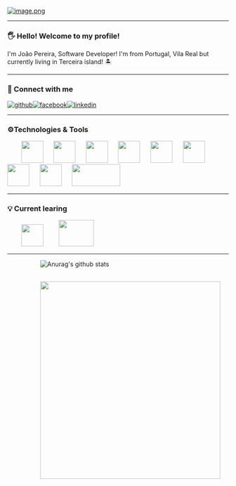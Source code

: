 

[![image.png](https://i.postimg.cc/8chhzXW9/image.png)](https://postimg.cc/64p7H0Mf)

---

### :raised_hand_with_fingers_splayed: Hello! Welcome to my profile!  
I'm João Pereira, Software Developer! I'm from Portugal, Vila Real but currently living in Terceira island! 	:desert_island:



---

### :electric_plug: Connect with me   

[![github](https://cloud.githubusercontent.com/assets/17016297/18839843/0e06a67a-83d2-11e6-993a-b35a182500e0.png)][1][![facebook](https://cloud.githubusercontent.com/assets/17016297/18839836/0a06deb4-83d2-11e6-8078-1d0974af0f63.png)][2][![linkedin](https://cloud.githubusercontent.com/assets/17016297/18839848/0fc7e74e-83d2-11e6-8c6a-277fc9d6e067.png)][3]

[1]: http://www.github.com/ratzPereira
[3]: https://www.linkedin.com/in/joaoclpereira
[2]: https://www.facebook.com/profile.php?id=100000640501407


---


### :gear:Technologies & Tools


&nbsp; &nbsp; &nbsp; &nbsp; <img src="https://i.postimg.cc/t4VVqMj5/image.png" alt="" width="50" height="50">&nbsp; &nbsp; &nbsp; <img src="https://i.postimg.cc/5Nmfw5mV/image.png" alt="" width="50" height="50">&nbsp; &nbsp; &nbsp; <img src="https://i.postimg.cc/RZFxKkF7/image.png" alt="" width="50" height="50">&nbsp; &nbsp; &nbsp; <img src="https://i.postimg.cc/fLYGMZ2N/image.png" alt="" width="50" height="50">&nbsp; &nbsp; &nbsp; <img src="https://i.postimg.cc/x8RBb5Vp/image.png" alt="" width="50" height="50">&nbsp; &nbsp; &nbsp; <img src="https://i.postimg.cc/d3PygM3p/kisspng-node-js-javascript-express-js-portable-network-gra-mixin-software-5b7c7247ce6172-85232595153.png" alt="" width="50" height="50">&nbsp; &nbsp; &nbsp; <img src="https://i.postimg.cc/mrs30sHM/kisspng-java-development-kit-software-development-kit-comp-programming-language-icon-5b4b9cb2221a59.png" alt="" width="50" height="50">&nbsp; &nbsp; &nbsp; <img src="https://i.postimg.cc/P5zvv8Cp/86p3f7qf9e5amknivtmo7qtahb-4c673dadd750fc1c51df14b1ba68b43a.png" alt="" width="50" height="50">&nbsp; &nbsp; &nbsp; <img src="https://i.postimg.cc/kg4B1MwD/pngfind-com-spring-png-535670.png" alt="" width="110" height="50">



---

### :bulb: Current learing

&nbsp; &nbsp; &nbsp; &nbsp; <img src="https://i.postimg.cc/dQBf65g4/image.png" alt="" width="50" height="50"> &nbsp; &nbsp; &nbsp; &nbsp; <img src="https://i.postimg.cc/66bsV97M/mongodb-logo-database-nosql-sql-logo-a9212af03e30e3a90d55b270db441373.png" alt="" width="80" height="60">



---

&nbsp; &nbsp; &nbsp; &nbsp;&nbsp; &nbsp; &nbsp; &nbsp; &nbsp; &nbsp;&nbsp;![Anurag's github stats](https://github-readme-stats.vercel.app/api?username=ratzPereira&theme=dark&show_icons=true)   
 &nbsp; &nbsp; &nbsp; &nbsp; &nbsp; &nbsp; &nbsp; &nbsp; &nbsp; &nbsp; &nbsp;&nbsp; &nbsp; &nbsp; &nbsp; &nbsp; &nbsp;&nbsp; &nbsp; &nbsp; &nbsp; &nbsp; &nbsp;

&nbsp; &nbsp; &nbsp; &nbsp;&nbsp; &nbsp; &nbsp; &nbsp; &nbsp; &nbsp;&nbsp;<img src="https://github-readme-stats.vercel.app/api/top-langs/?username=ratzPereira" alt="" width="410" height="450">

<!--
**ratzPereira/ratzPereira** is a ✨ _special_ ✨ repository because its `README.md` (this file) appears on your GitHub profile.

Here are some ideas to get you started:
![](https://img.shields.io/badge/Code-Java-informational?style=flat&logo=java&logoColor=black&color=FFFF00)
![](https://img.shields.io/badge/Code-Java-informational?style=flat&logo=java&logoColor=black&color=FFFF00)
![](https://img.shields.io/badge/Tool-Node-informational?style=flat&logo=node&logoColor=black&color=FFFF00)
![](https://img.shields.io/badge/Code-Java-informational?style=flat&logo=java&logoColor=black&color=FFFF00)
- 🔭 I’m currently working on ...
- 🌱 I’m currently learning ...
- 👯 I’m looking to collaborate on ...
- 🤔 I’m looking for help with ...
- 💬 Ask me about ...
- 📫 How to reach me: ...
- 😄 Pronouns: ...
- ⚡ Fun fact: ...
-->
